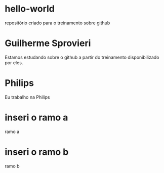 # hello-world
repositório criado para o treinamento sobre github
# Guilherme Sprovieri
Estamos estudando sobre o github a partir do treinamento disponibilizado por eles.
# Philips
Eu trabalho na Philips
# inseri o ramo a
ramo a
# inseri o ramo b
ramo b
